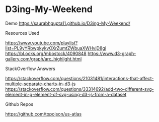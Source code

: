# D3ing-My-Weekend

Demo
https://saurabhgupta11.github.io/D3ing-My-Weekend/

Resources Used

https://www.youtube.com/playlist?list=PL9yYRbwpkykvOXrZumtZWbuaXWHvjD8gi
https://bl.ocks.org/mbostock/4090848
https://www.d3-graph-gallery.com/graph/arc_highlight.html

StackOverflow Answers

https://stackoverflow.com/questions/21031481/interactions-that-affect-multiple-separate-charts-in-d3-js
https://stackoverflow.com/questions/33314692/add-two-different-svg-element-in-g-element-of-svg-using-d3-js-from-a-dataset

Github Repos

https://github.com/topojson/us-atlas
